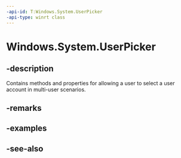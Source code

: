 ```yaml
---
-api-id: T:Windows.System.UserPicker
-api-type: winrt class
---
```


<!-- Class syntax.
public class UserPicker : Windows.System.IUserPicker
-->

# Windows.System.UserPicker

## -description
Contains methods and properties for allowing a user to select a user account in multi-user scenarios.

## -remarks

## -examples

## -see-also
